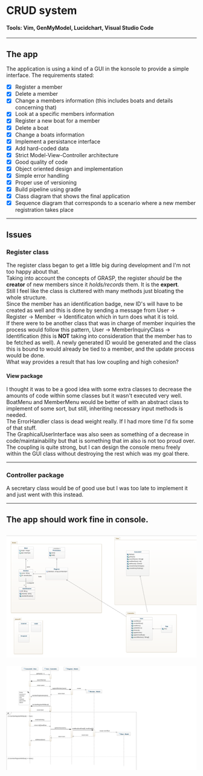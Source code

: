 
# CRUD system
#### Tools: Vim, GenMyModel, Lucidchart, Visual Studio Code
---
## The app
The application is using a kind of a GUI in the konsole to provide a simple interface.
The requirements stated:
- [x] Register a member
- [x] Delete a member
- [x] Change a members information (this includes boats and details concerning that)
- [x] Look at a specific members information
- [x] Register a new boat for a member
- [x] Delete a boat
- [x] Change a boats information
- [x] Implement a persistance interface
- [x] Add hard-coded data
- [x] Strict Model-View-Controller architecture
- [x] Good quality of code
- [x] Object oriented design and implementation
- [x] Simple error handling
- [x] Proper use of versioning
- [x] Build pipeline using gradle
- [x] Class diagram that shows the final application
- [x] Sequence diagram that corresponds to a scenario where a new member registration takes place
---
## Issues


### Register class
The register class began to get a little big during development and I'm not too happy about that.  
Taking into account the concepts of GRASP, the register *should* be the **creator** of new members since it *holds/records* them. It is the **expert**.  
Still I feel like the class is cluttered with many methods just bloating the whole structure.  
Since the member has an identification badge, new ID's will have to be created as well and this is done by sending a message from User -> Register -> Member -> Identificaton which in turn does what it is told.  
If there were to be another class that was in charge of member inquiries the process would follow this pattern, User -> MemberInquiryClass -> Identification (this is **NOT** taking into consideration that the member has to be fetched as well).
A newly generated ID would be generated and the class this is bound to would already be tied to a member, and the update process would be done.  
What way provides a result that has low coupling and high cohesion?

#### View package
  
I thought it was to be a good idea with some extra classes to decrease the amounts of code within some classes but it wasn't executed very well.  
BoatMenu and MemberMenu would be better of with an abstract class to implement of some sort, but still, inheriting necessary input methods is needed.  
The ErrorHandler class is dead weight really. If I had more time I'd fix some of that stuff.  
The GraphicalUserInterface was also seen as something of a decrease in code/maintainability but that is something that im also is not too proud over.  
The coupling is quite strong, but I can design the console menu freely within the GUI class without destroying the rest which was my goal there.  

---
### Controller package
A secretary class would be of good use but I was too late to implement it and just went with this instead.

---

The app should work fine in console.
---
![Class diagram](img/Class_diagrams/updated_Class_Diagram.png)
---
![Sequence diagram](img/Sequence_diagrams/Registration/registration_sequence_updated.png)
